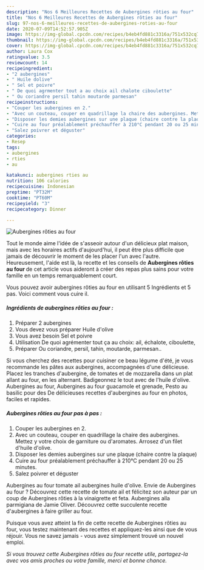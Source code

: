```yaml
---
description: "Nos 6 Meilleures Recettes de Aubergines rôties au four"
title: "Nos 6 Meilleures Recettes de Aubergines rôties au four"
slug: 97-nos-6-meilleures-recettes-de-aubergines-roties-au-four
date: 2020-07-09T14:52:57.905Z
image: https://img-global.cpcdn.com/recipes/b4eb4fd881c3316a/751x532cq70/aubergines-roties-au-four-photo-principale-de-la-recette.jpg
thumbnail: https://img-global.cpcdn.com/recipes/b4eb4fd881c3316a/751x532cq70/aubergines-roties-au-four-photo-principale-de-la-recette.jpg
cover: https://img-global.cpcdn.com/recipes/b4eb4fd881c3316a/751x532cq70/aubergines-roties-au-four-photo-principale-de-la-recette.jpg
author: Laura Cox
ratingvalue: 3.5
reviewcount: 14
recipeingredient:
- "2 aubergines"
- " Huile dolive"
- " Sel et poivre"
- " De quoi agrmenter tout a au choix ail chalote ciboulette"
- " Ou coriandre persil tahin moutarde parmesan"
recipeinstructions:
- "Couper les aubergines en 2."
- "Avec un couteau, couper en quadrillage la chaire des aubergines. Mettez y votre choix de garniture ou d&#39;aromates. Arrosez d&#39;un filet d&#39;huile d&#39;olive."
- "Disposer les demies aubergines sur une plaque (chaire contre la plaque)"
- "Cuire au four préalablement préchauffer à 210°C pendant 20 ou 25 minutes."
- "Salez poivrer et déguster"
categories:
- Resep
tags:
- aubergines
- rties
- au

katakunci: aubergines rties au 
nutrition: 106 calories
recipecuisine: Indonesian
preptime: "PT32M"
cooktime: "PT60M"
recipeyield: "3"
recipecategory: Dinner

---
```



![Aubergines rôties au four](https://img-global.cpcdn.com/recipes/b4eb4fd881c3316a/751x532cq70/aubergines-roties-au-four-photo-principale-de-la-recette.jpg)

Tout le monde aime l'idée de s'asseoir autour d'un délicieux plat maison, mais avec les horaires actifs d'aujourd'hui, il peut être plus difficile que jamais de découvrir le moment de les placer l'un avec l'autre. Heureusement, l'aide est là, la recette et les conseils de <strong> Aubergines rôties au four </strong> de cet article vous aideront à créer des repas plus sains pour votre famille en un temps remarquablement court.

<!--inarticleads1-->

Vous pouvez avoir aubergines rôties au four en utilisant 5 Ingrédients et 5 pas. Voici comment vous cuire il.

##### Ingrédients de aubergines rôties au four :

1. Préparer 2 aubergines
1. Vous devez vous préparer  Huile d&#39;olive
1. Vous avez besoin  Sel et poivre
1. Utilisation  De quoi agrémenter tout ça au choix: ail, échalote, ciboulette,
1. Préparer  Ou coriandre, persil, tahin, moutarde, parmesan..


Si vous cherchez des recettes pour cuisiner ce beau légume d&#39;été, je vous recommande les pâtes aux aubergines, accompagnées d&#39;une délicieuse. Placez les tranches d&#39;aubergine, de tomates et de mozzarella dans un plat allant au four, en les alternant. Badigeonnez le tout avec de l&#39;huile d&#39;olive. Aubergines au four, Aubergines au four guacamole et grenade, Pesto au basilic pour des De délicieuses recettes d&#39;aubergines au four en photos, faciles et rapides. 

<!--inarticleads2-->

##### Aubergines rôties au four pas à pas :

1. Couper les aubergines en 2.
1. Avec un couteau, couper en quadrillage la chaire des aubergines. Mettez y votre choix de garniture ou d&#39;aromates. Arrosez d&#39;un filet d&#39;huile d&#39;olive.
1. Disposer les demies aubergines sur une plaque (chaire contre la plaque)
1. Cuire au four préalablement préchauffer à 210°C pendant 20 ou 25 minutes.
1. Salez poivrer et déguster


Aubergines au four tomate ail aubergines huile d&#39;olive. Envie de Aubergines au four ? Découvrez cette recette de tomate ail et félicitez son auteur par un coup de Aubergines rôties à la vinaigrette et feta. Aubergines alla parmigiana de Jamie Oliver. Découvrez cette succulente recette d&#39;aubergines à faire griller au four. 

<!--inarticleads1-->

<p>
Puisque vous avez atteint la fin de cette recette de Aubergines rôties au four, vous testez maintenant des recettes et appliquez-les ainsi que de vous réjouir. Vous ne savez jamais - vous avez simplement trouvé un nouvel emploi.
</p>

<p>
<i>Si vous trouvez cette Aubergines rôties au four recette utile, partagez-la avec vos amis proches ou votre famille, merci et bonne chance.</i>
</p>
